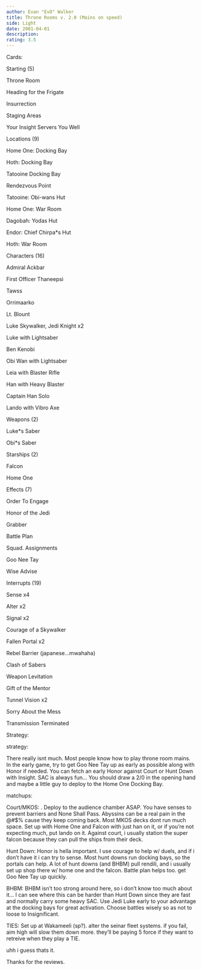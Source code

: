 ```yaml
---
author: Evan "EvO" Walker
title: Throne Rooms v. 2.0 (Mains on speed)
side: Light
date: 2001-04-01
description: 
rating: 3.5
---
```

Cards: 

Starting (5)

Throne Room
Heading for the Frigate
Insurrection
Staging Areas
Your Insight Servers You Well

Locations (9)

Home One: Docking Bay
Hoth: Docking Bay
Tatooine Docking Bay
Rendezvous Point
Tatooine: Obi-wans Hut
Home One: War Room
Dagobah: Yodas Hut
Endor: Chief Chirpa*s Hut
Hoth: War Room

Characters (16)
Admiral Ackbar
First Officer Thaneepsi
Tawss
Orrimaarko
Lt. Blount
Luke Skywalker, Jedi Knight x2
Luke with Lightsaber
Ben Kenobi
Obi Wan with Lightsaber
Leia with Blaster Rifle
Han with Heavy Blaster
Captain Han Solo
Lando with Vibro Axe

Weapons (2)
Luke*s Saber
Obi*s Saber

Starships (2)
Falcon
Home One

Effects (7)
Order To Engage
Honor of the Jedi
Grabber
Battle Plan
Squad. Assignments
Goo Nee Tay
Wise Advise

Interrupts (19)
Sense x4
Alter x2
Signal x2
Courage of a Skywalker
Fallen Portal x2
Rebel Barrier (japanese...mwahaha)
Clash of Sabers
Weapon Levitation
Gift of the Mentor
Tunnel Vision x2
Sorry About the Mess
Transmission Terminated



Strategy: 

strategy:

There really isnt much. Most people know how to play throne room mains. In the early game, try to get Goo Nee Tay up as early as possible along with Honor if needed. You can fetch an early Honor against Court or Hunt Down with Insight. SAC is always fun... You should draw a 2/0 in the opening hand and maybe a little guy to deploy to the Home One Docking Bay. 

matchups:

Court/MKOS: . Deploy to the audience chamber ASAP. You have senses to prevent barriers and None Shall Pass. Abyssins can be a real pain in the @#$% cause they keep coming back. Most MKOS decks dont run much space. Set up with Home One and Falcon with just han on it, or if you’re not expecting much, put lando on it. Against court, i usually station the super falcon because they can pull the ships from their deck. 

Hunt Down: Honor is hella important. I use courage to help w/ duels, and if i don’t have it i can try to sense. Most hunt downs run docking bays, so the portals can help. A lot of hunt downs (and BHBM) pull rendili, and i usually set up shop there w/ home one and the falcon. Battle plan helps too. get Goo Nee Tay up quickly. 

BHBM: BHBM isn’t too strong around here, so i don’t know too much about it... I can see where this can be harder than Hunt Down since they are fast and normally carry some heavy SAC. Use Jedi Luke early to your advantage at the docking bays for great activation. Choose battles wisely so as not to loose to Insignificant.

TIES: Set up at Wakameeli (sp?). alter the seinar fleet systems. if you fail, aim high will slow them down more. they’ll be paying 5 force if they want to retreive when they play a TIE. 

uhh i guess thats it.
Thanks for the reviews. 